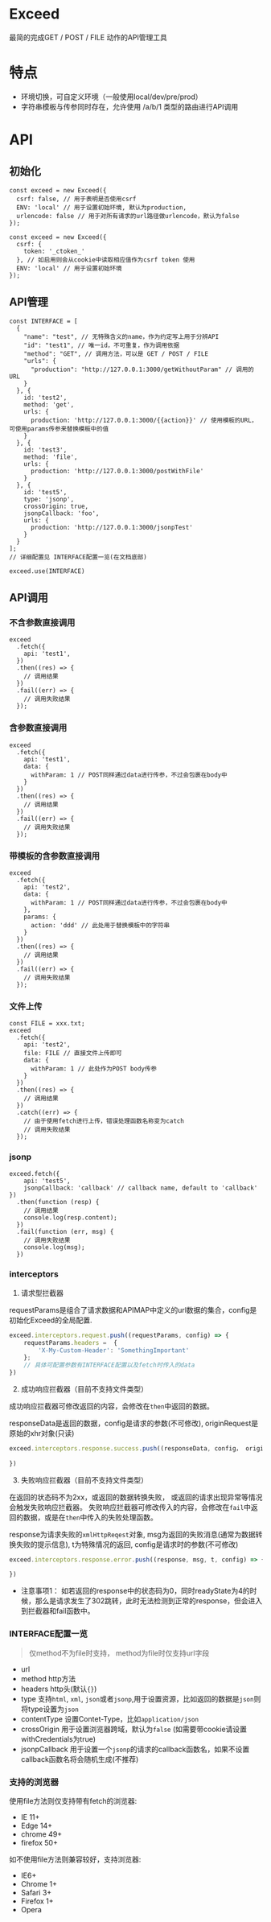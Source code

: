 # Exceed

最简的完成GET / POST / FILE 动作的API管理工具

# 特点

- 环境切换，可自定义环境（一般使用local/dev/pre/prod）
- 字符串模板与传参同时存在，允许使用 /a/b/1 类型的路由进行API调用

# API

## 初始化
```
const exceed = new Exceed({
  csrf: false, // 用于表明是否使用csrf
  ENV: 'local' // 用于设置初始环境, 默认为production,
  urlencode: false // 用于对所有请求的url路径做urlencode，默认为false
});

const exceed = new Exceed({
  csrf: {
    token: '_ctoken_'
  }, // 如启用则会从cookie中读取相应值作为csrf token 使用
  ENV: 'local' // 用于设置初始环境
});
```

## API管理

```
const INTERFACE = [
  {
    "name": "test", // 无特殊含义的name，作为约定写上用于分辨API
    "id": "test1", // 唯一id，不可重复，作为调用依据
    "method": "GET", // 调用方法，可以是 GET / POST / FILE
    "urls": {
      "production": "http://127.0.0.1:3000/getWithoutParam" // 调用的URL 
    }
  }, {
    id: 'test2',
    method: 'get',
    urls: {
      production: 'http://127.0.0.1:3000/{{action}}' // 使用模板的URL，可使用params传参来替换模板中的值
    }
  }, {
    id: 'test3',
    method: 'file',
    urls: {
      production: 'http://127.0.0.1:3000/postWithFile'
    }
  }, {
    id: 'test5',
    type: 'jsonp',
    crossOrigin: true,
    jsonpCallback: 'foo',
    urls: {
      production: 'http://127.0.0.1:3000/jsonpTest' 
    }
  }
];
// 详细配置见 INTERFACE配置一览(在文档底部)

exceed.use(INTERFACE)
```

## API调用

### 不含参数直接调用
```
exceed
  .fetch({
    api: 'test1',
  })
  .then((res) => {
    // 调用结果
  })
  .fail((err) => {
    // 调用失败结果
  });
```

### 含参数直接调用
```
exceed
  .fetch({
    api: 'test1',
    data: {
      withParam: 1 // POST同样通过data进行传参，不过会包裹在body中
    }
  })
  .then((res) => {
    // 调用结果
  })
  .fail((err) => {
    // 调用失败结果
  });
```

### 带模板的含参数直接调用
```
exceed
  .fetch({
    api: 'test2',
    data: {
      withParam: 1 // POST同样通过data进行传参，不过会包裹在body中
    },
    params: {
      action: 'ddd' // 此处用于替换模板中的字符串
    }
  })
  .then((res) => {
    // 调用结果
  })
  .fail((err) => {
    // 调用失败结果
  });
```

### 文件上传
```
const FILE = xxx.txt;
exceed
  .fetch({
    api: 'test2',
    file: FILE // 直接文件上传即可
    data: {
      withParam: 1 // 此处作为POST body传参
    }
  })
  .then((res) => {
    // 调用结果
  })
  .catch((err) => {
    // 由于使用fetch进行上传，错误处理函数名称变为catch
    // 调用失败结果
  });
```

### jsonp
```
exceed.fetch({
    api: 'test5',
    jsonpCallback: 'callback' // callback name, default to 'callback'
})
  .then(function (resp) {
    // 调用结果
    console.log(resp.content);
  })
  .fail(function (err, msg) {
    // 调用失败结果
    console.log(msg);
  })
```

### interceptors

1. 请求型拦截器

requestParams是组合了请求数据和APIMAP中定义的url数据的集合，config是初始化Exceed的全局配置.
```js
exceed.interceptors.request.push((requestParams, config) => {
    requestParams.headers =  {
        'X-My-Custom-Header': 'SomethingImportant'
    };
    // 具体可配置参数有INTERFACE配置以及fetch时传入的data
})
```

2. 成功响应拦截器（目前不支持文件类型）

成功响应拦截器可修改返回的内容，会修改在`then`中返回的数据。

responseData是返回的数据，config是请求的参数(不可修改), originRequest是原始的xhr对象(只读)
```js
exceed.interceptors.response.success.push((responseData, config， originRequest) => {
  
})
```

3. 失败响应拦截器（目前不支持文件类型）

在返回的状态码不为2xx，或返回的数据转换失败， 或返回的请求出现异常等情况会触发失败响应拦截器。
失败响应拦截器可修改传入的内容，会修改在`fail`中返回的数据，或是在`then`中传入的失败处理函数。

response为请求失败的`xmlHttpReqest`对象, msg为返回的失败消息(通常为数据转换失败的提示信息), t为特殊情况的返回, config是请求时的参数(不可修改)
```js
exceed.interceptors.response.error.push((response, msg, t, config) => {
  
})
```

* 注意事项1： 如若返回的response中的状态码为0，同时readyState为4的时候，那么是请求发生了302跳转，此时无法检测到正常的response，但会进入到拦截器和fail函数中。



### INTERFACE配置一览

> 仅method不为file时支持， method为file时仅支持url字段

- url
- method http方法
- headers http头(默认`{}`)
- type 支持`html`, `xml`, `json`或者`jsonp`,用于设置资源，比如返回的数据是`json`则将type设置为`json`
- contentType 设置Contet-Type，比如`application/json`
- crossOrigin 用于设置浏览器跨域，默认为`false` (如需要带cookie请设置withCredentials为true)
- jsonpCallback 用于设置一个`jsonp`的请求的callback函数名，如果不设置callback函数名将会随机生成(不推荐)


### 支持的浏览器

使用file方法则仅支持带有fetch的浏览器:

- IE 11+
- Edge 14+
- chrome 49+
- firefox 50+

如不使用file方法则兼容较好，支持浏览器:

- IE6+
- Chrome 1+
- Safari 3+
- Firefox 1+
- Opera
